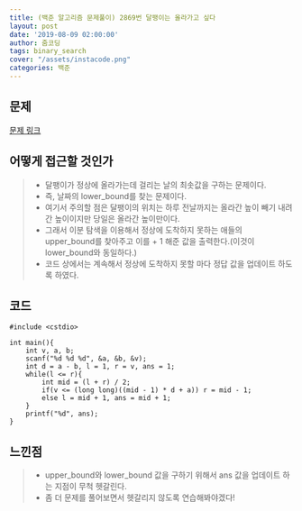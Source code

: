 ```yaml
---
title: (백준 알고리즘 문제풀이) 2869번 달팽이는 올라가고 싶다
layout: post
date: '2019-08-09 02:00:00'
author: 줌코딩
tags: binary_search
cover: "/assets/instacode.png"
categories: 백준
---
```


## 문제

[문제 링크](https://www.acmicpc.net/problem/2869)

## 어떻게 접근할 것인가

>* 달팽이가 정상에 올라가는데 걸리는 날의 최솟값을 구하는 문제이다.
>* 즉, 날짜의 lower_bound를 찾는 문제이다.
>* 여기서 주의할 점은 달팽이의 위치는 하루 전날까지는 올라간 높이 빼기 내려간 높이이지만 당일은 올라간 높이만이다.
>* 그래서 이분 탐색을 이용해서 정상에 도착하지 못하는 애들의 upper_bound를 찾아주고 이를 + 1 해준 값을 출력한다.(이것이 lower_bound와 동일하다.)
>* 코드 상에서는 계속해서 정상에 도착하지 못할 마다 정답 값을 업데이트 하도록 하였다.

## 코드

    #include <cstdio>

    int main(){
        int v, a, b;
        scanf("%d %d %d", &a, &b, &v);
        int d = a - b, l = 1, r = v, ans = 1;
        while(l <= r){
            int mid = (l + r) / 2;
            if(v <= (long long)((mid - 1) * d + a)) r = mid - 1;    
            else l = mid + 1, ans = mid + 1;
        }
        printf("%d", ans);
    }

## 느낀점

>* upper_bound와 lower_bound 값을 구하기 위해서 ans 값을 업데이트 하는 지점이 무척 헷갈린다.
>* 좀 더 문제를 풀어보면서 헷갈리지 않도록 연습해봐야겠다!
